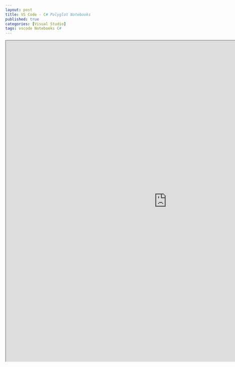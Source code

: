 ```yaml
---
layout: post
title: VS Code - C# Polyglot Notebooks
published: true
categories: [Visual Studio]
tags: vscode Notebooks C#
---
```

<iframe width="1024" height="1024" src="https://docs.google.com/document/d/e/2PACX-1vRsJQ2sq62w4VL8l0sebIMaRuqcLrkG6jb7UNhTxAVZE9vVVmS7AtXoNCJ7YvlrIFiFIT-dkJ3zu1uY/pub?embedded=true"></iframe>  
  

